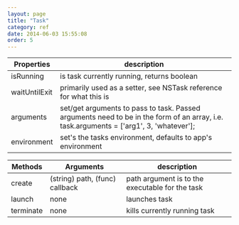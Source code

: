 ```yaml
---
layout: page
title: "Task"
category: ref
date: 2014-06-03 15:55:08
order: 5
---
```



Properties | description
---------- | -----------
isRunning | is task currently running, returns boolean
waitUntilExit | primarily used as a setter, see NSTask reference for what this is
arguments | set/get arguments to pass to task. Passed arguments need to be in the form of an array, i.e. task.arguments = ['arg1', 3, 'whatever'];
environment | set's the tasks environment, defaults to app's environment


Methods  | Arguments | description
-------- | --------- | ------------
create | (string) path, (func) callback | path argument is to the executable for the task
launch | none | launches task
terminate | none | kills currently running task
